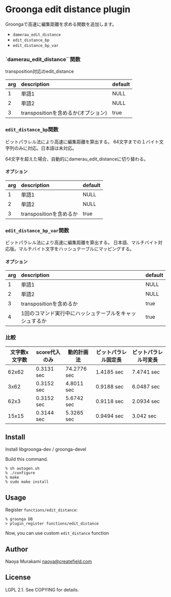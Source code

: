 # Groonga edit distance plugin

Groongaで高速に編集距離を求める関数を追加します。

* ``damerau_edit_distance``
* ``edit_distance_bp``
* ``edit_distance_bp_var``

### `damerau_edit_distance``関数

transposition対応のedit_distance

| arg        | description |default|
|:-----------|:------------|:------|
| 1      | 単語1 | NULL |
| 2     | 単語2| NULL |
| 3     | transpositionを含めるか(オプション) | true |

### ```edit_distance_bp```関数

ビットパラレル法により高速に編集距離を算出する。
64文字までの１バイト文字列のみに対応。日本語は未対応。

64文字を超えた場合、自動的にdamerau_edit_distanceに切り替わる。

#### オプション
| arg        | description |default|
|:-----------|:------------|:------|
| 1      | 単語1 | NULL |
| 2     | 単語2| NULL |
| 3     | transpositionを含めるか | true |

### ```edit_distance_bp_var```関数

ビットパラレル法により高速に編集距離を算出する。
日本語、マルチバイト対応版。マルチバイト文字をハッシュテーブルにマッピングする。

#### オプション
| arg        | description |default|
|:-----------|:------------|:------|
| 1      | 単語1 | NULL |
| 2     | 単語2| NULL |
| 3     | transpositionを含めるか | true |
| 4     | 1回のコマンド実行中にハッシュテーブルをキャッシュするか | true |

### 比較

|文字数x文字数| score代入のみ|動的計画法|ビットパラレル固定長| ビットパラレル可変長|
|--- |--------------- |---------------| -------------------- | -------|
| 62x62 | 0.3131 sec | 74.2776 sec | 1.4185 sec | 7.4741 sec|
| 3x62 | 0.3152 sec | 4.8011 sec | 0.9188 sec | 6.0487 sec|
| 62x3 | 0.3152 sec | 5.6742 sec | 0.9118 sec | 2.0934 sec|
| 15x15 | 0.3144 sec | 5.3265 sec | 0.9494 sec | 3.042 sec|

## Install

Install libgroonga-dev / groonga-devel

Build this command.

    % sh autogen.sh
    % ./configure
    % make
    % sudo make install

## Usage

Register `functions/edit_distance`:

    % groonga DB
    > plugin_register functions/edit_distance

Now, you can use custom `edit_distance` function

## Author

Naoya Murakami naoya@createfield.com

## License

LGPL 2.1. See COPYING for details.

